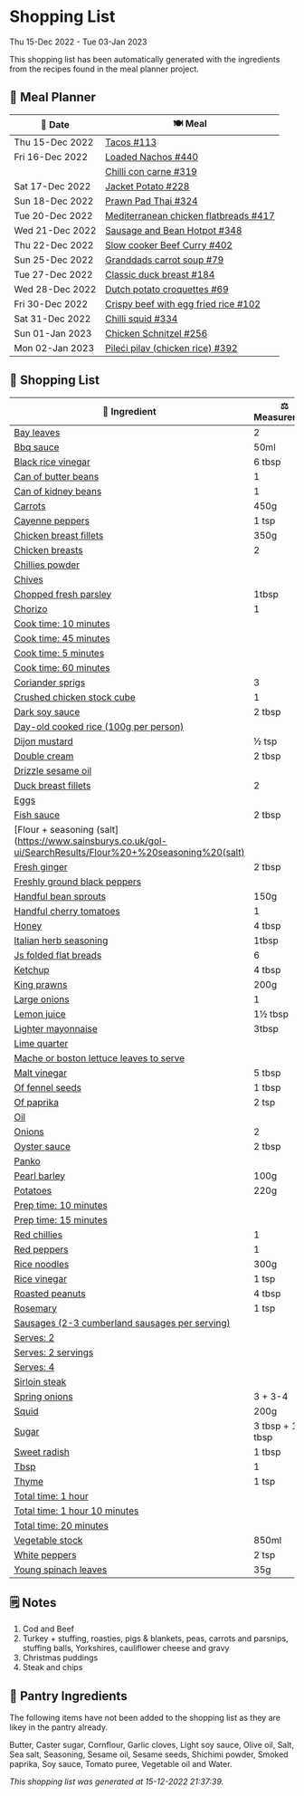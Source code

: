 # Shopping List

Thu 15-Dec 2022 - Tue 03-Jan 2023

This shopping list has been automatically generated with the ingredients from the recipes found in the meal planner project.

## 📅 Meal Planner

|📅 Date| 🍽️ Meal|
|----|----|
|Thu 15-Dec 2022|[Tacos #113](https://github.com/jcallaghan/The-Cookbook/issues/113)|
|Fri 16-Dec 2022|[Loaded Nachos #440](https://github.com/jcallaghan/The-Cookbook/issues/440)|
||[Chilli con carne #319](https://github.com/jcallaghan/The-Cookbook/issues/319)|
|Sat 17-Dec 2022|[Jacket Potato #228](https://github.com/jcallaghan/The-Cookbook/issues/228)|
|Sun 18-Dec 2022|[Prawn Pad Thai #324](https://github.com/jcallaghan/The-Cookbook/issues/324)|
|Tue 20-Dec 2022|[Mediterranean chicken flatbreads #417](https://github.com/jcallaghan/The-Cookbook/issues/417)|
|Wed 21-Dec 2022|[Sausage and Bean Hotpot #348](https://github.com/jcallaghan/The-Cookbook/issues/348)|
|Thu 22-Dec 2022|[Slow cooker Beef Curry #402](https://github.com/jcallaghan/The-Cookbook/issues/402)|
|Sun 25-Dec 2022|[Granddads carrot soup #79](https://github.com/jcallaghan/The-Cookbook/issues/79)|
|Tue 27-Dec 2022|[Classic duck breast #184](https://github.com/jcallaghan/The-Cookbook/issues/184)|
|Wed 28-Dec 2022|[Dutch potato croquettes #69](https://github.com/jcallaghan/The-Cookbook/issues/69)|
|Fri 30-Dec 2022|[Crispy beef with egg fried rice #102](https://github.com/jcallaghan/The-Cookbook/issues/102)|
|Sat 31-Dec 2022|[Chilli squid #334](https://github.com/jcallaghan/The-Cookbook/issues/334)|
|Sun 01-Jan 2023|[Chicken Schnitzel  #256](https://github.com/jcallaghan/The-Cookbook/issues/256)|
|Mon 02-Jan 2023|[Pileći pilav (chicken rice) #392](https://github.com/jcallaghan/The-Cookbook/issues/392)|

## 🛒 Shopping List

| 🍌 Ingredient| ⚖️ Measurement|
|----------|-----------|
|[Bay leaves](https://www.sainsburys.co.uk/gol-ui/SearchResults/Bay%20leaves)|2|
|[Bbq sauce](https://www.sainsburys.co.uk/gol-ui/SearchResults/Bbq%20sauce)|50ml|
|[Black rice vinegar](https://www.sainsburys.co.uk/gol-ui/SearchResults/Black%20rice%20vinegar)|6 tbsp|
|[Can of butter beans](https://www.sainsburys.co.uk/gol-ui/SearchResults/Can%20of%20butter%20beans)|1|
|[Can of kidney beans](https://www.sainsburys.co.uk/gol-ui/SearchResults/Can%20of%20kidney%20beans)|1|
|[Carrots](https://www.sainsburys.co.uk/gol-ui/SearchResults/Carrots)|450g|
|[Cayenne peppers](https://www.sainsburys.co.uk/gol-ui/SearchResults/Cayenne%20peppers)|1 tsp|
|[Chicken breast fillets](https://www.sainsburys.co.uk/gol-ui/SearchResults/Chicken%20breast%20fillets)|350g|
|[Chicken breasts](https://www.sainsburys.co.uk/gol-ui/SearchResults/Chicken%20breasts)|2|
|[Chillies powder](https://www.sainsburys.co.uk/gol-ui/SearchResults/Chillies%20powder)||
|[Chives](https://www.sainsburys.co.uk/gol-ui/SearchResults/Chives)||
|[Chopped fresh parsley](https://www.sainsburys.co.uk/gol-ui/SearchResults/Chopped%20fresh%20parsley)|1tbsp|
|[Chorizo](https://www.sainsburys.co.uk/gol-ui/SearchResults/Chorizo)|1|
|[Cook time: 10 minutes](https://www.sainsburys.co.uk/gol-ui/SearchResults/Cook%20time:%2010%20minutes)||
|[Cook time: 45 minutes](https://www.sainsburys.co.uk/gol-ui/SearchResults/Cook%20time:%2045%20minutes)||
|[Cook time: 5 minutes](https://www.sainsburys.co.uk/gol-ui/SearchResults/Cook%20time:%205%20minutes)||
|[Cook time: 60 minutes](https://www.sainsburys.co.uk/gol-ui/SearchResults/Cook%20time:%2060%20minutes)||
|[Coriander sprigs](https://www.sainsburys.co.uk/gol-ui/SearchResults/Coriander%20sprigs)|3|
|[Crushed chicken stock cube](https://www.sainsburys.co.uk/gol-ui/SearchResults/Crushed%20chicken%20stock%20cube)|1|
|[Dark soy sauce](https://www.sainsburys.co.uk/gol-ui/SearchResults/Dark%20soy%20sauce)|2 tbsp|
|[Day-old cooked rice (100g per person)](https://www.sainsburys.co.uk/gol-ui/SearchResults/Day-old%20cooked%20rice%20(100g%20per%20person))||
|[Dijon mustard](https://www.sainsburys.co.uk/gol-ui/SearchResults/Dijon%20mustard)|½ tsp|
|[Double cream](https://www.sainsburys.co.uk/gol-ui/SearchResults/Double%20cream)|2 tbsp|
|[Drizzle sesame oil](https://www.sainsburys.co.uk/gol-ui/SearchResults/Drizzle%20sesame%20oil)||
|[Duck breast fillets](https://www.sainsburys.co.uk/gol-ui/SearchResults/Duck%20breast%20fillets)|2|
|[Eggs](https://www.sainsburys.co.uk/gol-ui/SearchResults/Eggs)||
|[Fish sauce](https://www.sainsburys.co.uk/gol-ui/SearchResults/Fish%20sauce)|2 tbsp|
|[Flour + seasoning (salt](https://www.sainsburys.co.uk/gol-ui/SearchResults/Flour%20+%20seasoning%20(salt)||
|[Fresh ginger](https://www.sainsburys.co.uk/gol-ui/SearchResults/Fresh%20ginger)|2 tbsp|
|[Freshly ground black peppers](https://www.sainsburys.co.uk/gol-ui/SearchResults/Freshly%20ground%20black%20peppers)||
|[Handful bean sprouts](https://www.sainsburys.co.uk/gol-ui/SearchResults/Handful%20bean%20sprouts)|150g|
|[Handful cherry tomatoes](https://www.sainsburys.co.uk/gol-ui/SearchResults/Handful%20cherry%20tomatoes)|1|
|[Honey](https://www.sainsburys.co.uk/gol-ui/SearchResults/Honey)|4 tbsp|
|[Italian herb seasoning](https://www.sainsburys.co.uk/gol-ui/SearchResults/Italian%20herb%20seasoning)|1tbsp|
|[Js folded flat breads](https://www.sainsburys.co.uk/gol-ui/SearchResults/Js%20folded%20flat%20breads)|6|
|[Ketchup](https://www.sainsburys.co.uk/gol-ui/SearchResults/Ketchup)|4 tbsp|
|[King prawns](https://www.sainsburys.co.uk/gol-ui/SearchResults/King%20prawns)|200g|
|[Large onions](https://www.sainsburys.co.uk/gol-ui/SearchResults/Large%20onions)|1|
|[Lemon juice](https://www.sainsburys.co.uk/gol-ui/SearchResults/Lemon%20juice)|1½ tbsp|
|[Lighter mayonnaise](https://www.sainsburys.co.uk/gol-ui/SearchResults/Lighter%20mayonnaise)|3tbsp|
|[Lime quarter](https://www.sainsburys.co.uk/gol-ui/SearchResults/Lime%20quarter)||
|[Mache or boston lettuce leaves to serve](https://www.sainsburys.co.uk/gol-ui/SearchResults/Mache%20or%20boston%20lettuce%20leaves%20to%20serve)||
|[Malt vinegar](https://www.sainsburys.co.uk/gol-ui/SearchResults/Malt%20vinegar)|5 tbsp|
|[Of fennel seeds](https://www.sainsburys.co.uk/gol-ui/SearchResults/Of%20fennel%20seeds)|1 tbsp|
|[Of paprika](https://www.sainsburys.co.uk/gol-ui/SearchResults/Of%20paprika)|2 tsp|
|[Oil](https://www.sainsburys.co.uk/gol-ui/SearchResults/Oil)||
|[Onions](https://www.sainsburys.co.uk/gol-ui/SearchResults/Onions)|2|
|[Oyster sauce](https://www.sainsburys.co.uk/gol-ui/SearchResults/Oyster%20sauce)|2 tbsp|
|[Panko](https://www.sainsburys.co.uk/gol-ui/SearchResults/Panko)||
|[Pearl barley](https://www.sainsburys.co.uk/gol-ui/SearchResults/Pearl%20barley)|100g|
|[Potatoes](https://www.sainsburys.co.uk/gol-ui/SearchResults/Potatoes)|220g|
|[Prep time: 10 minutes](https://www.sainsburys.co.uk/gol-ui/SearchResults/Prep%20time:%2010%20minutes)||
|[Prep time: 15 minutes](https://www.sainsburys.co.uk/gol-ui/SearchResults/Prep%20time:%2015%20minutes)||
|[Red chillies](https://www.sainsburys.co.uk/gol-ui/SearchResults/Red%20chillies)|1|
|[Red peppers](https://www.sainsburys.co.uk/gol-ui/SearchResults/Red%20peppers)|1|
|[Rice noodles](https://www.sainsburys.co.uk/gol-ui/SearchResults/Rice%20noodles)|300g|
|[Rice vinegar](https://www.sainsburys.co.uk/gol-ui/SearchResults/Rice%20vinegar)|1 tsp|
|[Roasted peanuts](https://www.sainsburys.co.uk/gol-ui/SearchResults/Roasted%20peanuts)|4 tbsp|
|[Rosemary](https://www.sainsburys.co.uk/gol-ui/SearchResults/Rosemary)|1 tsp|
|[Sausages (2-3 cumberland sausages per serving)](https://www.sainsburys.co.uk/gol-ui/SearchResults/Sausages%20(2-3%20cumberland%20sausages%20per%20serving))||
|[Serves: 2](https://www.sainsburys.co.uk/gol-ui/SearchResults/Serves:%202)||
|[Serves: 2 servings](https://www.sainsburys.co.uk/gol-ui/SearchResults/Serves:%202%20servings)||
|[Serves: 4](https://www.sainsburys.co.uk/gol-ui/SearchResults/Serves:%204)||
|[Sirloin steak](https://www.sainsburys.co.uk/gol-ui/SearchResults/Sirloin%20steak)||
|[Spring onions](https://www.sainsburys.co.uk/gol-ui/SearchResults/Spring%20onions)|3 + 3-4|
|[Squid](https://www.sainsburys.co.uk/gol-ui/SearchResults/Squid)|200g|
|[Sugar](https://www.sainsburys.co.uk/gol-ui/SearchResults/Sugar)|3 tbsp + 1 tbsp|
|[Sweet radish](https://www.sainsburys.co.uk/gol-ui/SearchResults/Sweet%20radish)|1 tbsp|
|[Tbsp](https://www.sainsburys.co.uk/gol-ui/SearchResults/Tbsp)|1|
|[Thyme](https://www.sainsburys.co.uk/gol-ui/SearchResults/Thyme)|1 tsp|
|[Total time: 1 hour](https://www.sainsburys.co.uk/gol-ui/SearchResults/Total%20time:%201%20hour)||
|[Total time: 1 hour 10 minutes](https://www.sainsburys.co.uk/gol-ui/SearchResults/Total%20time:%201%20hour%2010%20minutes)||
|[Total time: 20 minutes](https://www.sainsburys.co.uk/gol-ui/SearchResults/Total%20time:%2020%20minutes)||
|[Vegetable stock](https://www.sainsburys.co.uk/gol-ui/SearchResults/Vegetable%20stock)|850ml|
|[White peppers](https://www.sainsburys.co.uk/gol-ui/SearchResults/White%20peppers)|2 tsp|
|[Young spinach leaves](https://www.sainsburys.co.uk/gol-ui/SearchResults/Young%20spinach%20leaves)|35g|

## 🗒️ Notes

1. Cod and Beef
1. Turkey + stuffing, roasties, pigs & blankets, peas, carrots and parsnips, stuffing balls, Yorkshires, cauliflower cheese and gravy
1. Christmas puddings
1. Steak and chips

## 🏪 Pantry Ingredients

The following items have not been added to the shopping list as they are likey in the pantry already.

Butter, Caster sugar, Cornflour, Garlic cloves, Light soy sauce, Olive oil, Salt, Sea salt, Seasoning, Sesame oil, Sesame seeds, Shichimi powder, Smoked paprika, Soy sauce, Tomato puree, Vegetable oil and Water.


_This shopping list was generated at 15-12-2022 21:37:39._